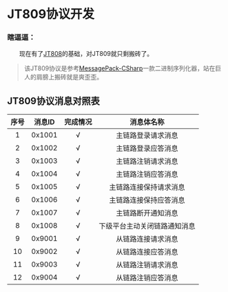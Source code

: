 # JT809协议开发

### 瞎逼逼：

&emsp;&emsp;现在有了[JT808](https://github.com/SmallChi/GPSPlatform/blob/master/JT808.md)的基础，对JT809就只剩搬砖了。

> 该JT809协议是参考[MessagePack-CSharp](https://github.com/neuecc/MessagePack-CSharp)一款二进制序列化器，站在巨人的肩膀上搬砖就是爽歪歪。

## JT809协议消息对照表

|序号|消息ID|完成情况|消息体名称|
|:------:|:------:|:------:|:------:|
|  1   | 0x1001  |  √  |	主链路登录请求消息	|  
|  2   | 0x1002  |  √  |	主链路登录应答消息	|  
|  3   | 0x1003  |  √  |	主链路注销请求消息	|  
|  4   | 0x1004  |  √  |	主链路注销应答消息	|  
|  5   | 0x1005  |  √	|	主链路连接保持请求消息  |
|  6   | 0x1006  |  √	|	主链路连接保持应答消息  |
|  7   | 0x1007  |  √	|	主链路断开通知消息  |
|  8   | 0x1008  |  √	|	下级平台主动关闭链路通知消息  |
|  9   | 0x9001  |  √	|	从链路连接请求消息  |
|  10  | 0x9002  |  √	|	从链路连接应答消息  |
|  11  | 0x9003  |  √	|	从链路注销请求消息  |
|  12  | 0x9004  |  √	|	从链路注销应答消息  |






